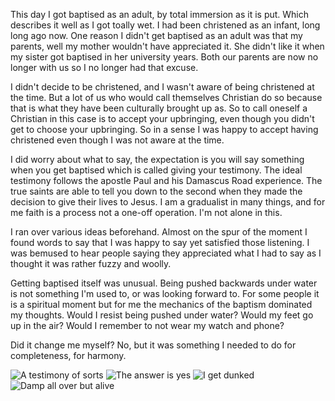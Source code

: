 This day I got baptised as an adult, by total immersion as it is put. Which describes it well
as I got toally wet. I had been christened as an infant, long long ago now. One reason
I didn't get baptised as an adult was that my parents, well my mother wouldn't have
appreciated it. She didn't like it when my sister got baptised in her university years.
Both our parents are now no longer with us so I no longer had that excuse.

I didn't decide to be christened, and I wasn't aware of being christened at the time.
But a lot of us who would call themselves Christian do so because that is what
they have been culturally brought up as. So to call oneself a Christian in this case
is to accept your
upbringing, even though you didn't get to choose your upbringing. So in a sense I
was happy to accept having christened even though I was not aware at the time.

I did worry about what to say, the expectation is you will say something
when you get baptised which is called giving your testimony. The ideal testimony
follows the apostle Paul and his Damascus Road experience. The true saints are able to
tell you down to the second when they made the decision to give their lives to Jesus.
I am a gradualist in many things, and for me faith is a process not a one-off
operation. I'm not alone in this.

I ran over various ideas beforehand. Almost on the spur of the moment
I found words to say that I was happy to say yet satisfied those listening. I was
bemused to hear people saying they appreciated what I had to say as I thought it
was rather fuzzy and woolly.

Getting baptised itself was unusual. Being pushed backwards under water is not
something I'm used to, or was looking forward to. For some people it is a
spiritual moment but for me the mechanics of the baptism dominated my thoughts.
Would I resist being pushed under water? Would my feet go up in the air? Would I
remember to not wear my watch and phone?

Did it change me myself? No, but it was something I needed to do for
completeness, for harmony.

![A testimony of sorts](baptism1.jpg)
![The answer is yes](baptism2.jpg)
![I get dunked](baptism3.jpg)
![Damp all over but alive](baptism4.jpg)
